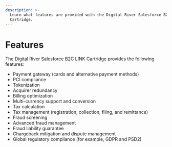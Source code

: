 ```yaml
---
description: >-
  Learn what features are provided with the Digital River Salesforce B2C LINK
  Cartridge.
---
```


# Features

The Digital River Salesforce B2C LINK Cartridge provides the following features:

* Payment gateway (cards and alternative payment methods)
* PCI compliance
* Tokenization
* Acquirer redundancy
* Billing optimization
* Multi-currency support and conversion
* Tax calculation
* Tax management (registration, collection, filing, and remittance)
* Fraud screening
* Advanced fraud management
* Fraud liability guarantee
* Chargeback mitigation and dispute management
* Global regulatory compliance (for example, GDPR and PSD2)
